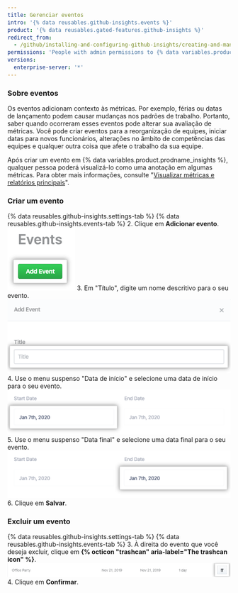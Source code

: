 ```yaml
---
title: Gerenciar eventos
intro: '{% data reusables.github-insights.events %}'
product: '{% data reusables.gated-features.github-insights %}'
redirect_from:
  - /github/installing-and-configuring-github-insights/creating-and-managing-events
permissions: 'People with admin permissions to {% data variables.product.prodname_insights %} can manage events.'
versions:
  enterprise-server: '*'
---
```


### Sobre eventos

Os eventos adicionam contexto às métricas. Por exemplo, férias ou datas de lançamento podem causar mudanças nos padrões de trabalho. Portanto, saber quando ocorreram esses eventos pode alterar sua avaliação de métricas. Você pode criar eventos para a reorganização de equipes, iniciar datas para novos funcionários, alterações no âmbito de competências das equipes e qualquer outra coisa que afete o trabalho da sua equipe.

Após criar um evento em {% data variables.product.prodname_insights %}, qualquer pessoa poderá visualizá-lo como uma anotação em algumas métricas. Para obter mais informações, consulte "[Visualizar métricas e relatórios principais](/insights/exploring-your-usage-of-github-enterprise/viewing-key-metrics-and-reports)".

### Criar um evento

{% data reusables.github-insights.settings-tab %}
{% data reusables.github-insights.events-tab %}
2. Clique em **Adicionar evento**. ![Botão adicionar evento](/assets/images/help/insights/add-event.png)
3. Em "Título", digite um nome descritivo para o seu evento. ![Campo de título](/assets/images/help/insights/title-field.png)
4. Use o menu suspenso "Data de início" e selecione uma data de início para o seu evento. ![Menu suspenso da data de início](/assets/images/help/insights/start-date.png)
5. Use o menu suspenso "Data final" e selecione uma data final para o seu evento. ![Menu suspenso da data final](/assets/images/help/insights/end-date.png)
6. Clique em **Salvar**.

### Excluir um evento

{% data reusables.github-insights.settings-tab %}
{% data reusables.github-insights.events-tab %}
3. À direita do evento que você deseja excluir, clique em **{% octicon "trashcan" aria-label="The trashcan icon" %}**. ![Botão de Lixeira](/assets/images/help/insights/trashcan-button.png)
4. Clique em **Confirmar**.
